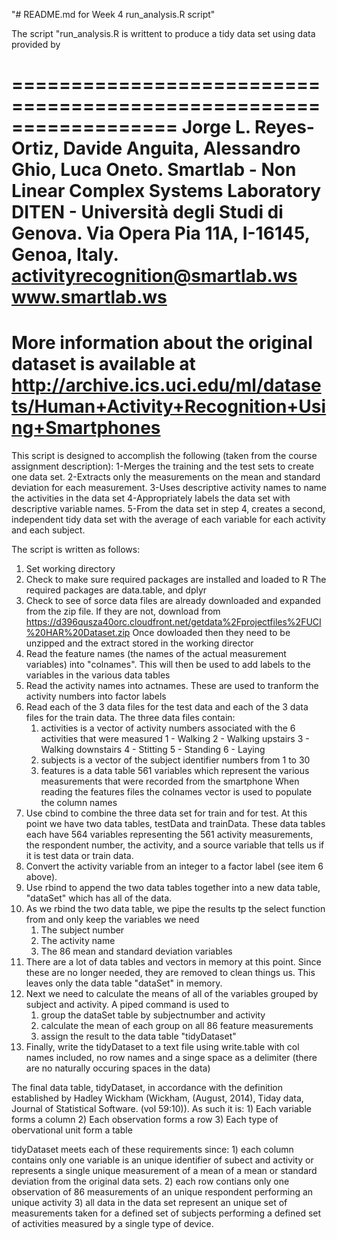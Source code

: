 "# README.md for Week 4 run_analysis.R script" 

The script "run_analysis.R is writtent to produce a tidy data set using data provided by

==================================================================
Jorge L. Reyes-Ortiz, Davide Anguita, Alessandro Ghio, Luca Oneto.
Smartlab - Non Linear Complex Systems Laboratory
DITEN - Università degli Studi di Genova.
Via Opera Pia 11A, I-16145, Genoa, Italy.
activityrecognition@smartlab.ws
www.smartlab.ws
==================================================================

More information about the original dataset is available at
http://archive.ics.uci.edu/ml/datasets/Human+Activity+Recognition+Using+Smartphones
==================================================================

This script is designed to accomplish the following (taken from the course assignment description):
1-Merges the training and the test sets to create one data set.
2-Extracts only the measurements on the mean and standard deviation for each measurement.
3-Uses descriptive activity names to name the activities in the data set
4-Appropriately labels the data set with descriptive variable names.
5-From the data set in step 4, creates a second, independent tidy data set with the average of each variable for each activity and each subject.

The script is written as follows:

1)  Set working directory
2)  Check to make sure required packages are installed and loaded to R
    The required packages are data.table, and dplyr
3)  Check to see of sorce data files are already downloaded and expanded from the zip file. If they are not, 
    download from https://d396qusza40orc.cloudfront.net/getdata%2Fprojectfiles%2FUCI%20HAR%20Dataset.zip
    Once dowloaded then they need to be unzipped and the extract stored in the working director
4)  Read the feature names (the names of the actual measurement variables) into "colnames". This will then be used to add labels 
    to the variables in the various data tables
5)  Read the activity names into actnames. These are used to tranform the activity numbers into factor labels
6)  Read each of the 3 data files for the test data and each of the 3 data files for the train data. The three data files contain:
    1)  activities is a vector of activity numbers associated with the 6 activities that were measured
        1 - Walking
        2 - Walking upstairs
        3 - Walking downstairs
        4 - Stitting
        5 - Standing
        6 - Laying
    2)  subjects is a vector of the subject identifier numbers from 1 to 30
    3)  features is a data table 561 variables which represent the various measurements that were recorded from the smartphone
    When reading the features files the colnames vector is used to populate the column names
7)  Use cbind to combine the three data set for train and for test. At this point we have two data tables, testData and trainData.
    These data tables each have 564 variables representing the 561 activity measurements, the respondent number, the activity, 
    and a source variable that tells us if it is test data or train data. 
8)  Convert the activity variable from an integer to a factor label (see item 6 above).
9)  Use rbind to append the two data tables together into a new data table, "dataSet" which has all of the data.
10) As we rbind the two data table, we pipe the results tp the select function from and only keep the variables we need
    1)  The subject number
    2)  The activity name
    3)  The 86 mean and standard deviation variables
11) There are a lot of data tables and vectors in memory at this point. Since these are no longer needed, they are removed to clean
    things us. This leaves only the data table "dataSet" in memory.
12) Next we need to calculate the means of all of the variables grouped by subject and activity. A piped command is used to
    1)  group the dataSet table by subjectnumber and activity
    2)  calculate the mean of each group on all 86 feature measurements
    3)  assign the result to the data table "tidyDataset"
13) Finally, write the tidyDataset to a text file using write.table with col names included, no row names and a singe space
    as a delimiter (there are no naturally occuring spaces in the data)
    
The final data table, tidyDataset, in accordance with the definition established by Hadley Wickham (Wickham, (August, 2014), Tiday data, Journal of Statistical Software. (vol 59:10)). As such it is:
    1) Each variable forms a column
    2) Each observation forms a row
    3) Each type of obervational unit form a table
    
tidyDataset meets each of these requirements since:
    1)  each column contains only one variable is an unique identifier of subect and activity or represents a single unique measurement 
        of a mean of a mean or standard deviation from the original data sets.
    2)  each row contians only one observation of 86 measurements of an unique respondent performing an unique activity
    3)  all data in the data set represent an unique set of measurements taken for a defined set of subjects performing a defined set
        of activities measured by a single type of device.
